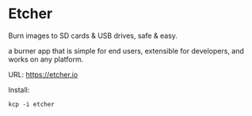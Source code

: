 Etcher
=====
Burn images to SD cards &amp; USB drives, safe &amp; easy.

a burner app that is simple for end users, extensible for developers, and works on any platform.

URL: https://etcher.io

Install:
```
kcp -i etcher
```
